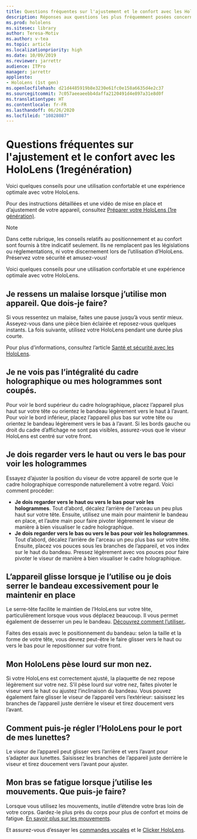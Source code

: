 ```yaml
---
title: Questions fréquentes sur l'ajustement et le confort avec les HoloLens (1regénération)
description: Réponses aux questions les plus fréquemment posées concernant l'installation de votre HoloLens (1re génération).
ms.prod: hololens
ms.sitesec: library
author: Teresa-Motiv
ms.author: v-tea
ms.topic: article
ms.localizationpriority: high
ms.date: 10/09/2019
ms.reviewer: jarrettr
audience: ITPro
manager: jarrettr
appliesto:
- HoloLens (1st gen)
ms.openlocfilehash: d21d4485919b8e3230e61fc0e158a6635d4e2c37
ms.sourcegitcommit: 7c057aeeaeebb4daffa2120491d4e897a31e8d0f
ms.translationtype: HT
ms.contentlocale: fr-FR
ms.lasthandoff: 06/26/2020
ms.locfileid: "10828087"
---
```

# Questions fréquentes sur l'ajustement et le confort avec les HoloLens (1regénération)

Voici quelques conseils pour une utilisation confortable et une expérience optimale avec votre HoloLens.

Pour des instructions détaillées et une vidéo de mise en place et d’ajustement de votre appareil, consultez [Préparer votre HoloLens (1re génération)](hololens1-setup.md).

> [!NOTE]
> Dans cette rubrique, les conseils relatifs au positionnement et au confort sont fournis à titre indicatif seulement. Ils ne remplacent pas les législations ou réglementations, ni votre discernement lors de l’utilisation d’HoloLens. Préservez votre sécurité et amusez-vous!

Voici quelques conseils pour une utilisation confortable et une expérience optimale avec votre HoloLens.

## Je ressens un malaise lorsque j’utilise mon appareil. Que dois-je faire?

Si vous ressentez un malaise, faites une pause jusqu’à vous sentir mieux. Asseyez-vous dans une pièce bien éclairée et reposez-vous quelques instants. La fois suivante, utilisez votre HoloLens pendant une durée plus courte.

Pour plus d’informations, consultez l’article [Santé et sécurité avec les HoloLens](https://go.microsoft.com/fwlink/p/?LinkId=746661).

## Je ne vois pas l’intégralité du cadre holographique ou mes hologrammes sont coupés.

Pour voir le bord supérieur du cadre holographique, placez l’appareil plus haut sur votre tête ou orientez le bandeau légèrement vers le haut à l’avant. Pour voir le bord inférieur, placez l’appareil plus bas sur votre tête ou orientez le bandeau légèrement vers le bas à l’avant. Si les bords gauche ou droit du cadre d’affichage ne sont pas visibles, assurez-vous que le viseur HoloLens est centré sur votre front.

## Je dois regarder vers le haut ou vers le bas pour voir les hologrammes

Essayez d’ajuster la position du viseur de votre appareil de sorte que le cadre holographique corresponde naturellement à votre regard. Voici comment procéder:

- **Je dois regarder vers le haut ou vers le bas pour voir les hologrammes**. Tout d’abord, décalez l’arrière de l'arceau un peu plus haut sur votre tête. Ensuite, utilisez une main pour maintenir le bandeau en place, et l’autre main pour faire pivoter légèrement le viseur de manière à bien visualiser le cadre holographique.
- **Je dois regarder vers le bas ou vers le bas pour voir les hologrammes**. Tout d’abord, décalez l’arrière de l'arceau un peu plus bas sur votre tête. Ensuite, placez vos pouces sous les branches de l’appareil, et vos index sur le haut du bandeau. Pressez légèrement avec vos pouces pour faire pivoter le viseur de manière à bien visualiser le cadre holographique.

## L’appareil glisse lorsque je l’utilise ou je dois serrer le bandeau excessivement pour le maintenir en place

Le serre-tête facilite le maintien de l’HoloLens sur votre tête, particulièrement lorsque vous vous déplacez beaucoup. Il vous permet également de desserrer un peu le bandeau. [Découvrez comment l’utiliser.](hololens1-setup.md#adjust-fit).

Faites des essais avec le positionnement du bandeau: selon la taille et la forme de votre tête, vous devrez peut-être le faire glisser vers le haut ou vers le bas pour le repositionner sur votre front.

## Mon HoloLens pèse lourd sur mon nez.

Si votre HoloLens est correctement ajusté, la plaquette de nez repose légèrement sur votre nez. S’il pèse lourd sur votre nez, faites pivoter le viseur vers le haut ou ajustez l’inclinaison du bandeau. Vous pouvez également faire glisser le viseur de l’appareil vers l’extérieur: saisissez les branches de l’appareil juste derrière le viseur et tirez doucement vers l’avant.

## Comment puis-je régler l’HoloLens pour le port de mes lunettes?

Le viseur de l’appareil peut glisser vers l’arrière et vers l’avant pour s’adapter aux lunettes. Saisissez les branches de l’appareil juste derrière le viseur et tirez doucement vers l’avant pour ajuster.

## Mon bras se fatigue lorsque j’utilise les mouvements. Que puis-je faire?

Lorsque vous utilisez les mouvements, inutile d’étendre votre bras loin de votre corps. Gardez-le plus près du corps pour plus de confort et moins de fatigue. [En savoir plus sur les mouvements](hololens1-basic-usage.md#use-hololens-with-your-hands).

Et assurez-vous d’essayer les [commandes vocales](hololens-cortana.md) et le [Clicker HoloLens](hololens1-clicker.md).
